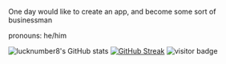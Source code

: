 One day would like to create an app, and become some sort of businessman

pronouns: he/him



![lucknumber8's GitHub stats](https://github-readme-stats.vercel.app/api?username=lucknumber8&show_icons=true&theme=dark)
[![GitHub Streak](https://github-readme-streak-stats.herokuapp.com/?user=lucknumber8&theme=dark)](https://git.io/streak-stats)
![visitor badge](https://visitor-badge.glitch.me/badge?page_id=lucknumber8.lucknumber8)


